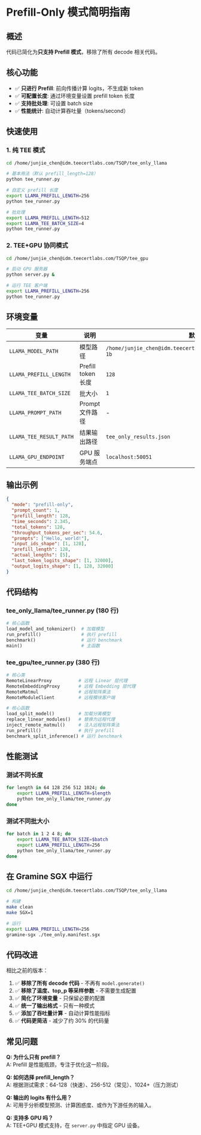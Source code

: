 # Prefill-Only 模式简明指南

## 概述

代码已简化为**只支持 Prefill 模式**，移除了所有 decode 相关代码。

## 核心功能

- ✅ **只进行 Prefill**: 前向传播计算 logits，不生成新 token
- ✅ **可配置长度**: 通过环境变量设置 prefill token 长度
- ✅ **支持批处理**: 可设置 batch size
- ✅ **性能统计**: 自动计算吞吐量（tokens/second）

## 快速使用

### 1. 纯 TEE 模式

```bash
cd /home/junjie_chen@idm.teecertlabs.com/TSQP/tee_only_llama

# 基本用法（默认 prefill_length=128）
python tee_runner.py

# 自定义 prefill 长度
export LLAMA_PREFILL_LENGTH=256
python tee_runner.py

# 批处理
export LLAMA_PREFILL_LENGTH=512
export LLAMA_TEE_BATCH_SIZE=4
python tee_runner.py
```

### 2. TEE+GPU 协同模式

```bash
cd /home/junjie_chen@idm.teecertlabs.com/TSQP/tee_gpu

# 启动 GPU 服务器
python server.py &

# 运行 TEE 客户端
export LLAMA_PREFILL_LENGTH=256
python tee_runner.py
```

## 环境变量

| 变量 | 说明 | 默认值 |
|------|------|--------|
| `LLAMA_MODEL_PATH` | 模型路径 | `/home/junjie_chen@idm.teecertlabs.com/TSQP/weights/llama3.2-1b` |
| `LLAMA_PREFILL_LENGTH` | Prefill token 长度 | `128` |
| `LLAMA_TEE_BATCH_SIZE` | 批大小 | `1` |
| `LLAMA_PROMPT_PATH` | Prompt 文件路径 | - |
| `LLAMA_TEE_RESULT_PATH` | 结果输出路径 | `tee_only_results.json` |
| `LLAMA_GPU_ENDPOINT` | GPU 服务端点 | `localhost:50051` |

## 输出示例

```json
{
  "mode": "prefill-only",
  "prompt_count": 1,
  "prefill_length": 128,
  "time_seconds": 2.345,
  "total_tokens": 128,
  "throughput_tokens_per_sec": 54.6,
  "prompts": ["Hello, world!"],
  "input_ids_shape": [1, 128],
  "prefill_length": 128,
  "actual_lengths": [5],
  "last_token_logits_shape": [1, 32000],
  "output_logits_shape": [1, 128, 32000]
}
```

## 代码结构

### tee_only_llama/tee_runner.py (180 行)

```python
# 核心函数
load_model_and_tokenizer()  # 加载模型
run_prefill()               # 执行 prefill
benchmark()                 # 运行 benchmark
main()                      # 主函数
```

### tee_gpu/tee_runner.py (380 行)

```python
# 核心类
RemoteLinearProxy          # 远程 Linear 层代理
RemoteEmbeddingProxy       # 远程 Embedding 层代理
RemoteMatmul               # 远程矩阵乘法
RemoteModuleClient         # 远程模块客户端

# 核心函数
load_split_model()         # 加载分离模型
replace_linear_modules()   # 替换为远程代理
inject_remote_matmul()     # 注入远程矩阵乘法
run_prefill()              # 执行 prefill
benchmark_split_inference() # 运行 benchmark
```

## 性能测试

### 测试不同长度

```bash
for length in 64 128 256 512 1024; do
    export LLAMA_PREFILL_LENGTH=$length
    python tee_only_llama/tee_runner.py
done
```

### 测试不同批大小

```bash
for batch in 1 2 4 8; do
    export LLAMA_TEE_BATCH_SIZE=$batch
    export LLAMA_PREFILL_LENGTH=256
    python tee_only_llama/tee_runner.py
done
```

## 在 Gramine SGX 中运行

```bash
cd /home/junjie_chen@idm.teecertlabs.com/TSQP/tee_only_llama

# 构建
make clean
make SGX=1

# 运行
export LLAMA_PREFILL_LENGTH=256
gramine-sgx ./tee_only.manifest.sgx
```

## 代码改进

相比之前的版本：

1. ✅ **移除了所有 decode 代码** - 不再有 `model.generate()`
2. ✅ **移除了温度、top_p 等采样参数** - 不需要生成配置
3. ✅ **简化了环境变量** - 只保留必要的配置
4. ✅ **统一了输出格式** - 只有一种模式
5. ✅ **添加了吞吐量计算** - 自动计算性能指标
6. ✅ **代码更简洁** - 减少了约 30% 的代码量

## 常见问题

**Q: 为什么只有 prefill？**  
A: Prefill 是性能瓶颈，专注于优化这一阶段。

**Q: 如何选择 prefill_length？**  
A: 根据测试需求：64-128（快速）、256-512（常见）、1024+（压力测试）

**Q: 输出的 logits 有什么用？**  
A: 可用于分析模型预测、计算困惑度、或作为下游任务的输入。

**Q: 支持多 GPU 吗？**  
A: TEE+GPU 模式支持，在 `server.py` 中指定 GPU 设备。
